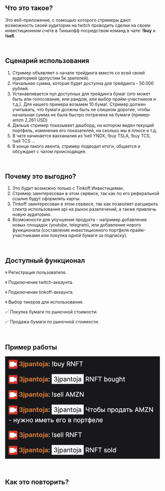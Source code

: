 ## Что это такое?

Это веб-приложение, с помощью которого стримеры дают возможность своей аудитории на twitch проводить сделки на своем инвестиционном счете в Тинькофф посредством команд в чате: <b>!buy</b> и <b>!sell</b>.

<br/>

## Сценарий использования

1. Стример объявляет о начале трейдинга вместе со всей своей аудиторией (допустим 5к зрителей).
2. Начальная сумма, которая будет доступна для трейдинга - 50.000 рублей.
3. Устанавливается пул доступных для трейдинга бумаг (это может быть или голосование, или рандом, или выбор прайм-участников и т.д.). Для нашего примера возьмем 10 бумаг. Стример должен учитывать, что бумаги должны быть не слишком дорогие, чтобы начальная сумма не была быстро потрачена на бумаги (пример-amzn 2,261 USD)
4. Дальше стример показывает дашборд, на котором виден текущий портфель, изменение его показателей, на сколько мы в плюсе и т.д. 
5. В чате начинается вакханалия из !sell YNDX, !buy TSLA, !buy TCS, !sell TCS ...
6. В конце такого ивента, стример подводит итоги, общается и обсуждает с чатом происходящее.

<br/>

## Почему это выгодно?

1. Это будет возможно только с Tinkoff Инвестициями.
2. Стример заинтересован в этом сервисе, так как по его реферальной ссылке будут оформлять карты.
3. Tinkoff заинтересован в этом сервисе, так как позволяет расширить спектр использования api на рынок развлечений, а также привлечь новую аудиторию.
4. Возможности для улучшения продукта - например добавление новых площадок (youtube, telegram), или добавление нового функционала (составление инвестиционного портфеля прайм-участниками или покупка одной бумаги за подписку).

<br/>

## Доступный функционал

🌀 Регистрация пользователя.

🌀 Подключение twitch-аккаунта.

🌀 Подключение tinkoff-аккаунта.

🌀 Выбор тикеров для использования.

✅ Покупка бумаги по рыночной стоимости.

✅ Продажа бумаги по рыночной стоимости.

<br/>

## Пример работы
![twitch_chat](twitch_chat.png)

<br/>

## Как это повторить?



